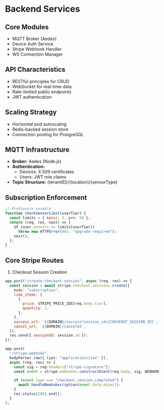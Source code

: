 # Backend Services

## Core Modules

- MQTT Broker (Aedes)
- Device Auth Service
- Stripe Webhook Handler
- WS Connection Manager

## API Characteristics

- RESTful principles for CRUD
- WebSocket for real-time data
- Rate-limited public endpoints
- JWT authentication

## Scaling Strategy

- Horizontal pod autoscaling
- Redis-backed session store
- Connection pooling for PostgreSQL

## MQTT Infrastructure

- **Broker:** Aedes (Node.js)
- **Authentication:**
  - Devices: X.509 certificates
  - Users: JWT role claims
- **Topic Structure:** {tenantID}/{location}/{sensorType}

## Subscription Enforcement

```javascript
// Middleware example
function checkSensorLimit(userTier) {
  const limits = { basic: 5, pro: 50 };
  return (req, res, next) => {
    if (user.sensors >= limits[userTier])
      throw new HTTPError(403, "Upgrade required");
    next();
  };
}
```

## Core Stripe Routes

1. Checkout Session Creation

```javascript
app.post("/create-checkout-session", async (req, res) => {
  const session = await stripe.checkout.sessions.create({
    mode: "subscription",
    line_items: [
      {
        price: STRIPE_PRICE_IDS[req.body.tier],
        quantity: 1,
      },
    ],
    success_url: `${DOMAIN}/success?session_id={CHECKOUT_SESSION_ID}`,
    cancel_url: `${DOMAIN}/canceled`,
  });
  res.send({ sessionId: session.id });
});
```

```javascript
app.post(
  "/stripe-webhook",
  bodyParser.raw({ type: "application/json" }),
  async (req, res) => {
    const sig = req.headers["stripe-signature"];
    const event = stripe.webhooks.constructEvent(req.body, sig, WEBHOOK_SECRET);

    if (event.type === "checkout.session.completed") {
      await handleNewSubscription(event.data.object);
    }
    res.status(200).end();
  }
);
```
